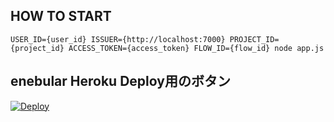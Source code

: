 

## HOW TO START

```
USER_ID={user_id} ISSUER={http://localhost:7000} PROJECT_ID={project_id} ACCESS_TOKEN={access_token} FLOW_ID={flow_id} node app.js 
```

## enebular Heroku Deploy用のボタン

[![Deploy](https://www.herokucdn.com/deploy/button.png)](https://heroku.com/deploy)

